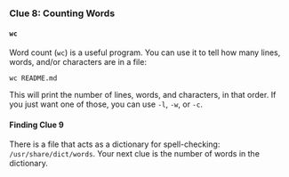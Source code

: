 ### Clue 8: Counting Words ###

#### `wc` ####

Word count (`wc`) is a useful program. You can use it to tell how many lines,
words, and/or characters are in a file:

    wc README.md
    
This will print the number of lines, words, and characters, in that order. If
you just want one of those, you can use `-l`, `-w`, or `-c`. 

#### Finding Clue 9 ####

There is a file that acts as a dictionary for spell-checking: 
`/usr/share/dict/words`. Your next clue is the number of words in the 
dictionary.